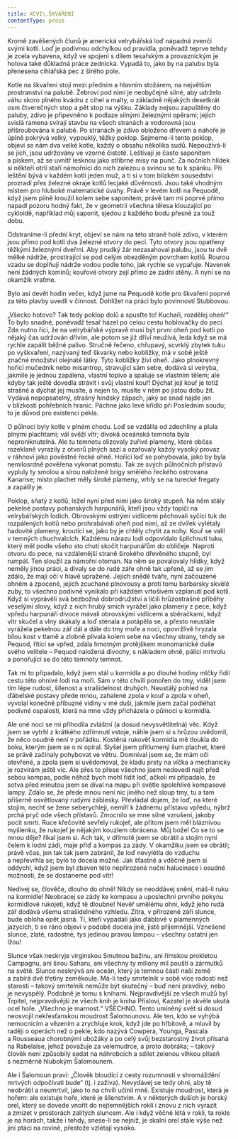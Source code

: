 ```yaml
---
title: XCVI\.ŠKVAŘENÍ
contentType: prose
---
```


<section>

Kromě zavěšených člunů je americká velrybářská loď nápadná zvenčí svými kotli. Loď je podivnou odchylkou od pravidla, poněvadž teprve tehdy je zcela vybavena, když ve spojení s dílem tesařským a provaznickým je hotova také důkladná práce zednická. Vypadá to, jako by na palubu byla přenesena cihlářská pec z širého pole.

Kotle na škvaření stojí mezi předním a hlavním stožárem, na největším prostranství na palubě. Žebroví pod nimi je neobyčejně silné, aby udrželo váhu skoro plného kvádru z cihel a malty, o základně nějakých desetkrát osm čtverečných stop a pět stop na výšku. Základy nejsou zapuštěny do paluby, zdivo je připevněno k podlaze silnými železnými opěrami; jejich svislá ramena svírají stavbu na všech stranách a vodorovná jsou přišroubována k palubě. Po stranách je zdivo obloženo dřevem a nahoře je úplně pokrývá velký, vypouklý, těžký poklop. Sejmeme-li tento poklop, objeví se nám dva velké kotle, každý o obsahu několika sudů. Nepoužívá-li se jich, jsou udržovány ve vzorné čistotě. Leštívají je často saponitem a pískem, až se uvnitř lesknou jako stříbrné mísy na punč. Za nočních hlídek si někteří otrlí staří námořníci do nich zalezou a svinou se tu k spánku. Při leštění bývá v každém kotli jeden muž, a ti si v tom blízkém sousedství prozradí přes železné okraje kotlů lecjaké důvěrnosti. Jsou také vhodným místem pro hluboké matematické úvahy. Právě v levém kotli na Pequodě, když jsem pilně kroužil kolem sebe saponitem, právě tam mi poprvé přímo napadl pozoru hodný fakt, že v geometrii všechna tělesa klouzající po cykloidě, například můj saponit, sjedou z každého bodu přesně za touž dobu.

Odstraníme-li přední kryt, objeví se nám na této straně holé zdivo, v kterém jsou přímo pod kotli dva železné otvory do pecí. Tyto otvory jsou opatřeny těžkými železnými dveřmi. Aby prudký žár nezasahoval palubu, jsou tu dvě mělké nádrže, prostírající se pod celým obezděným povrchem kotlů. Rourou vzadu se doplňují nádrže vodou podle toho, jak rychle se vypařuje. Navenek není žádných komínů; kouřové otvory zejí přímo ze zadní stěny. A nyní se na okamžik vraťme.

Bylo asi devět hodin večer, když jsme na Pequodě kotle pro škvaření poprvé za této plavby uvedli v činnost. Dohlížet na práci bylo povinností Stubbovou.

„Všecko hotovo? Tak tedy poklop dolů a spusťte to! Kuchaři, rozdělej oheň!“ To bylo snadné, poněvadž tesař házel po celou cestu hoblovačky do pecí. Zde nutno říci, že na velrybářské výpravě musí být první oheň pod kotli po nějaký čas udržován dřívím, ale potom se již dříví neužívá, leda když se má rychle zapálit běžné palivo. Stručně řečeno, chřupavý, scvrklý zbytek tuku po vyškvaření, nazývaný teď škvarky nebo kobližky, má v sobě ještě značné množství olejnaté látky. Tyto kobližky živí oheň. Jako plnokrevný hořící mučedník nebo misantrop, stravující sám sebe, dodává si velryba, jakmile je jednou zapálena, vlastní topivo a spaluje se vlastním tělem; ale kdyby tak ještě dovedla strávit i svůj vlastní kouř! Dýchat její kouř je totiž strašné a dýchat jej musíte, a nejen to, musíte v něm po jistou dobu žít. Vydává nepopsatelný, strašný hindský zápach, jaký se snad najde jen v blízkosti pohřebních hranic. Páchne jako levé křídlo při Posledním soudu; to je důvod pro existenci pekla.

O půlnoci byly kotle v plném chodu. Loď se vzdálila od zdechliny a plula plnými plachtami; vál svěží vítr; divoká oceánská temnota byla neproniknutelná. Ale tu temnotu olizovaly zuřivé plameny, které občas rozeklaně vyrazily z otvorů plných sazí a ozařovaly každý vysoký provaz v ráhnoví jako pověstné řecké ohně. Hořící loď se pohybovala, jako by byla nemilosrdně pověřena vykonat pomstu. Tak ze svých půlnočních přístavů vypluly ty smolou a sírou naložené brigy smělého řeckého ostrovana Kanarise; místo plachet měly široké plameny, vrhly se na turecké fregaty a zapálily je.

Poklop, sňatý z kotlů, ležel nyní před nimi jako široký stupeň. Na něm stály pekelné postavy pohanských harpunářů, kteří jsou vždy topiči na velrybářských lodích. Obrovskými ostrými vidlicemi pěchovali syčící tuk do rozpálených kotlů nebo prohrabávali oheň pod nimi, až ze dvířek vylétaly hadovité plameny, kroutící se, jako by je chtěly chytit za nohy. Kouř se valil v temných chuchvalcích. Každému nárazu lodi odpovídalo šplíchnutí tuku, který měl podle všeho sto chutí skočit harpunářům do obličeje. Naproti otvoru do pece, na vzdálenější straně širokého dřevěného stupně, byl rumpál. Ten sloužil za námořní otoman. Na něm se povalovaly hlídky, když neměly jinou práci, a dívaly se do rudé záře ohně tak upřeně, až se jim zdálo, že mají oči v hlavě upražené. Jejich snědé tváře, nyní začouzené ohněm a zpocené, jejich zcuchané plnovousy a proti tomu barbarsky skvělé zuby, to všechno podivně vynikalo při každém vrtošivém vzplanutí pod kotli. Když si vyprávěli svá bezbožná dobrodružství a líčili hrůzostrašné příběhy veselými slovy, když z nich hrubý smích vyrážel jako plameny z pece, když vpředu harpunáři divoce mávali obrovskými vidlicemi a sběračkami, když vítr skučel a vlny skákaly a loď sténala a potápěla se, a přesto neustále vyrážela pekelnou zář dál a dále do tmy moře a noci, opovržlivě hryzala bílou kost v tlamě a zlobně plivala kolem sebe na všechny strany, tehdy se Pequod, řítící se vpřed, zdála hmotným protějškem monomanické duše svého velitele – Pequod naložená divochy, s nákladem ohně, pálící mrtvolu a ponořující se do této temnoty temnot.

Tak mi to připadalo, když jsem stál u kormidla a po dlouhé hodiny mlčky řídil cestu této ohnivé lodi na moři. Sám v této chvíli ponořen do tmy, viděl jsem tím lépe rudost, šílenost a strašidelnost druhých. Neustálý pohled na ďábelské postavy přede mnou, zahalené zpola v kouř a zpola v oheň, vyvolal konečně příbuzné vidiny v mé duši, jakmile jsem začal podléhat podivné ospalosti, která na mne vždy přicházela o půlnoci u kormidla.

Ale oné noci se mi přihodila zvláštní (a dosud nevysvětlitelná) věc. Když jsem se vytrhl z krátkého zdřímnutí vstoje, náhle jsem si s hrůzou uvědomil, že něco osudně není v pořádku. Kostěná rukověť kormidla mě tloukla do boku, kterým jsem se o ni opíral. Slyšel jsem přitlumený šum plachet, které se právě začínaly pohybovat ve větru. Domníval jsem se, že mám oči otevřené, a zpola jsem si uvědomoval, že kladu prsty na víčka a mechanicky je rozvírám ještě víc. Ale přes to přese všechno jsem nedovedl najít před sebou kompas, podle něhož bych mohl řídit loď, ačkoli mi připadalo, že sotva před minutou jsem se díval na mapu při světle spolehlivé kompasové lampy. Zdálo se, že přede mnou není nic jiného než sloup tmy, tu a tam příšerně osvětlovaný rudými záblesky. Převládal dojem, že loď, na které stojím, nechť se žene seberychleji, nemíří k žádnému přístavu vpředu, nýbrž prchá pryč ode všech přístavů. Zmocnilo se mne silné vzrušení, jakoby pocit smrti. Ruce křečovitě sevřely rukojeť, ale přitom jsem měl bláznivou myšlenku, že rukojeť je nějakým kouzlem obrácena. Můj bože! Co se to se mnou děje? říkal jsem si. Ach tak, v dřímotě jsem se obrátil a stojím nyní čelem k lodní zádi, maje příď a kompas za zády. V okamžiku jsem se obrátil; právě včas, jen tak tak jsem zabránil, že loď nevylétla do vzduchu a nepřevrhla se; bylo to docela možné. Jak šťastně a vděčně jsem si oddychl, když jsem byl zbaven této nepřirozené noční halucinace i osudné možnosti, že se dostaneme pod vítr!

Nedívej se, člověče, dlouho do ohně! Nikdy se neoddávej snění, máš-li ruku na kormidle! Neobracej se zády ke kompasu a uposlechni prvního pokynu kormidlové rukojeti, když tě dloubne! Nevěř umělému ohni, když jeho rudá zář dodává všemu strašidelného vzhledu. Zítra, v přirozené záři slunce, bude obloha opět jasná. Ti, kteří vypadali jako ďáblové v plamenných jazycích, ti se ráno objeví v podobě docela jiné, jistě příjemnější. Vznešené slunce, zlaté, radostné, tys jedinou pravou lampou – všechny ostatní jen lžou!

Slunce však neskryje virginskou Smutnou bažinu, ani římskou prokletou Campagnu, ani širou Saharu, ani všechny ty miliony mil pouští a zármutků na světě. Slunce neskrývá ani oceán, který je temnou částí naší země a zabírá dvě třetiny zeměkoule. Má-li tedy smrtelník v sobě více radosti než starosti – takový smrtelník nemůže být skutečný – buď není pravdivý, nebo je nevyspělý. Podobně je tomu s knihami. Nejpravdivější ze všech mužů byl Trpitel, nejpravdivější ze všech knih je kniha Přísloví, Kazatel je skvěle ukutá ocel hoře. „Všechno je marnost.“ VŠECHNO. Tento umíněný svět si dosud neosvojil nekřesťanskou moudrost Šalomounovu. Ale ten, kdo se vyhýbá nemocnicím a vězením a zrychluje krok, když jde po hřbitově, a mluvil by raději o operách než o pekle, kdo nazývá Cowpera, Younga, Pascala a Rousseaua chorobnými ubožáky a po celý svůj bezstarostný život přísahá na Rabelaise, jehož považuje za velemudrce, a proto dobráka; – takový člověk není způsobilý sedat na náhrobcích a sdílet zelenou vlhkou plíseň s nezměrně hlubokým Šalomounem.

Ale i Šalomoun praví: „Člověk bloudící z cesty rozumnosti v shromáždění mrtvých odpočívati bude“ (tj. i zaživa). Nevydávej se tedy ohni, aby tě neobrátil a neumrtvil, jako to na chvíli učinil mně. Existuje moudrost, která je hořem: ale existuje hoře, které je šílenstvím. A v některých duších je horský orel, který se dovede vnořit do nejtemnějších roklí i znovu z nich vyrazit a zmizet v prostorách zalitých sluncem. Ale i když věčně létá v rokli, ta rokle je na horách, takže i tehdy, snese-li se nejníž, je skalní orel stále výše než jiní ptáci na rovině, přestože vzlétají vysoko.

</section>
